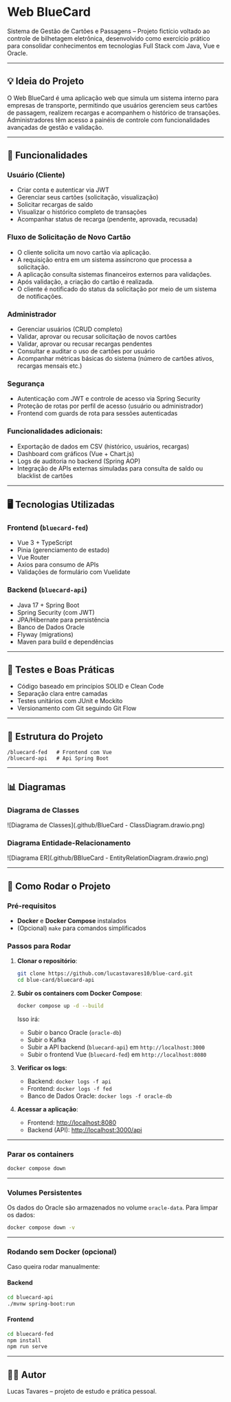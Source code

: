 # Web BlueCard

Sistema de Gestão de Cartões e Passagens – Projeto fictício voltado ao controle de bilhetagem eletrônica, desenvolvido como exercício prático para consolidar conhecimentos em tecnologias Full Stack com Java, Vue e Oracle.

---

## 💡 Ideia do Projeto

O Web BlueCard é uma aplicação web que simula um sistema interno para empresas de transporte, permitindo que usuários gerenciem seus cartões de passagem, realizem recargas e acompanhem o histórico de transações. Administradores têm acesso a painéis de controle com funcionalidades avançadas de gestão e validação.

---

## 📌 Funcionalidades

### Usuário (Cliente)

- Criar conta e autenticar via JWT
- Gerenciar seus cartões (solicitação, visualização)
- Solicitar recargas de saldo
- Visualizar o histórico completo de transações
- Acompanhar status de recarga (pendente, aprovada, recusada)

### Fluxo de Solicitação de Novo Cartão

- O cliente solicita um novo cartão via aplicação.
- A requisição entra em um sistema assíncrono que processa a solicitação.
- A aplicação consulta sistemas financeiros externos para validações.
- Após validação, a criação do cartão é realizada.
- O cliente é notificado do status da solicitação por meio de um sistema de notificações.

### Administrador

- Gerenciar usuários (CRUD completo)
- Validar, aprovar ou recusar solicitação de novos cartões
- Validar, aprovar ou recusar recargas pendentes
- Consultar e auditar o uso de cartões por usuário
- Acompanhar métricas básicas do sistema (número de cartões ativos, recargas mensais etc.)

### Segurança

- Autenticação com JWT e controle de acesso via Spring Security
- Proteção de rotas por perfil de acesso (usuário ou administrador)
- Frontend com guards de rota para sessões autenticadas

### Funcionalidades adicionais:

- Exportação de dados em CSV (histórico, usuários, recargas)
- Dashboard com gráficos (Vue + Chart.js)
- Logs de auditoria no backend (Spring AOP)
- Integração de APIs externas simuladas para consulta de saldo ou blacklist de cartões

---

## 🖥️ Tecnologias Utilizadas

### Frontend (`bluecard-fed`)

- Vue 3 + TypeScript
- Pinia (gerenciamento de estado)
- Vue Router
- Axios para consumo de APIs
- Validações de formulário com Vuelidate

### Backend (`bluecard-api`)

- Java 17 + Spring Boot
- Spring Security (com JWT)
- JPA/Hibernate para persistência
- Banco de Dados Oracle
- Flyway (migrations)
- Maven para build e dependências

---

## 🧪 Testes e Boas Práticas

- Código baseado em princípios SOLID e Clean Code
- Separação clara entre camadas
- Testes unitários com JUnit e Mockito
- Versionamento com Git seguindo Git Flow

---

## 📁 Estrutura do Projeto

```
/bluecard-fed   # Frontend com Vue
/bluecard-api   # Api Spring Boot
```

---

## 📊 Diagramas

### Diagrama de Classes

![Diagrama de Classes](.github/BlueCard - ClassDiagram.drawio.png)

### Diagrama Entidade-Relacionamento

![Diagrama ER](.github/BBlueCard - EntityRelationDiagram.drawio.png)

---

## 🚀 Como Rodar o Projeto

### Pré-requisitos

- **Docker** e **Docker Compose** instalados
- (Opcional) `make` para comandos simplificados

### Passos para Rodar

1. **Clonar o repositório**:

   ```bash
   git clone https://github.com/lucastavares10/blue-card.git
   cd blue-card/bluecard-api
   ```

2. **Subir os containers com Docker Compose**:

   ```bash
   docker compose up -d --build
   ```

   Isso irá:

   - Subir o banco Oracle (`oracle-db`)
   - Subir o Kafka
   - Subir a API backend (`bluecard-api`) em `http://localhost:3000`
   - Subir o frontend Vue (`bluecard-fed`) em `http://localhost:8080`

3. **Verificar os logs**:

   - Backend: `docker logs -f api`
   - Frontend: `docker logs -f fed`
   - Banco de Dados Oracle: `docker logs -f oracle-db`

4. **Acessar a aplicação**:
   - Frontend: [http://localhost:8080](http://localhost:8080)
   - Backend (API): [http://localhost:3000/api](http://localhost:3000/api)

---

### Parar os containers

```bash
docker compose down
```

---

### Volumes Persistentes

Os dados do Oracle são armazenados no volume `oracle-data`. Para limpar os dados:

```bash
docker compose down -v
```

---

### Rodando sem Docker (opcional)

Caso queira rodar manualmente:

#### Backend

```bash
cd bluecard-api
./mvnw spring-boot:run
```

#### Frontend

```bash
cd bluecard-fed
npm install
npm run serve
```

---

## 👨‍💻 Autor

Lucas Tavares – projeto de estudo e prática pessoal.
